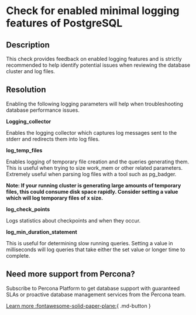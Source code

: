 # Check for enabled minimal logging features of PostgreSQL


## Description
This check provides feedback on enabled logging features and is strictly recommended to help identify potential issues when reviewing the database cluster and log files. 

## Resolution

Enabling the following logging parameters will help when troubleshooting database performance issues.

**Logging_collector**

Enables the logging collector which captures log messages sent to the stderr and redirects them into log files.

**log_temp_files**

Enables logging of temporary file creation and the queries generating them. This is useful when trying to size work_mem or other related parameters.  Extremely useful when parsing log files with a tool such as pg_badger.

**Note: If your running cluster is generating large amounts of temporary files, this could consume disk space rapidly. Consider setting a value which will log temporary files of x size.**

**log_check_points**

Logs statistics about checkpoints and when they occur. 

**log_min_duration_statement**

This is useful for determining slow running queries. Setting a value in milliseconds will log queries that take either the set value or longer time to complete.



## Need more support from Percona?

Subscribe to Percona Platform to get database support with guaranteed SLAs or proactive database management services from the Percona team.

[Learn more :fontawesome-solid-paper-plane:](https://per.co.na/subscribe){ .md-button }
